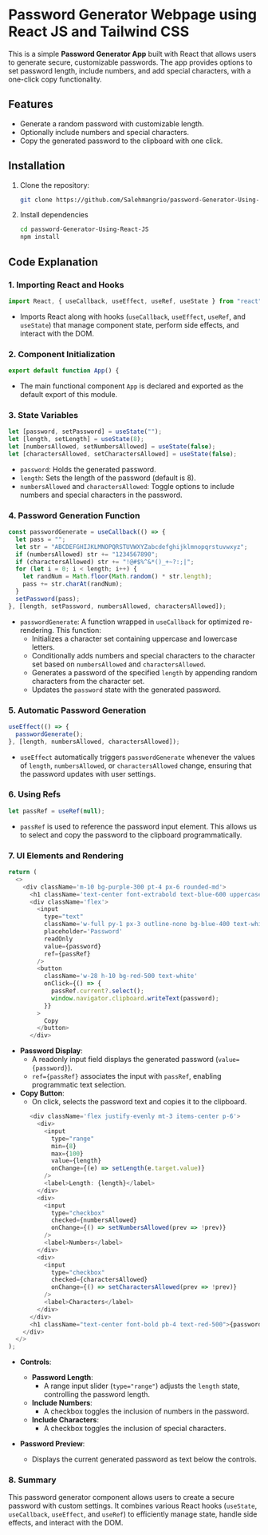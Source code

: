 # Password Generator Webpage using React JS and Tailwind CSS

This is a simple **Password Generator App** built with React that allows users to generate secure, customizable passwords. The app provides options to set password length, include numbers, and add special characters, with a one-click copy functionality.

## Features

- Generate a random password with customizable length.
- Optionally include numbers and special characters.
- Copy the generated password to the clipboard with one click.

## Installation

1. Clone the repository:
   ```bash
   git clone https://github.com/Salehmangrio/password-Generator-Using-React-JS.git

2. Install dependencies
   ```bash
   cd password-Generator-Using-React-JS
   npm install


## Code Explanation

### 1. Importing React and Hooks
```javascript
import React, { useCallback, useEffect, useRef, useState } from "react";
```
- Imports React along with hooks (`useCallback`, `useEffect`, `useRef`, and `useState`) that manage component state, perform side effects, and interact with the DOM.

### 2. Component Initialization
```javascript
export default function App() {
```
- The main functional component `App` is declared and exported as the default export of this module.

### 3. State Variables
```javascript
let [password, setPassword] = useState("");
let [length, setLength] = useState(8);
let [numbersAllowed, setNumbersAllowed] = useState(false);
let [charactersAllowed, setCharactersAllowed] = useState(false);
```
- `password`: Holds the generated password.
- `length`: Sets the length of the password (default is 8).
- `numbersAllowed` and `charactersAllowed`: Toggle options to include numbers and special characters in the password.

### 4. Password Generation Function
```javascript
const passwordGenerate = useCallback(() => {
  let pass = "";
  let str = "ABCDEFGHIJKLMNOPQRSTUVWXYZabcdefghijklmnopqrstuvwxyz";
  if (numbersAllowed) str += "1234567890";
  if (charactersAllowed) str += "!@#$%^&*()_+~?:;|";
  for (let i = 0; i < length; i++) {
    let randNum = Math.floor(Math.random() * str.length);
    pass += str.charAt(randNum);
  }
  setPassword(pass);
}, [length, setPassword, numbersAllowed, charactersAllowed]);
```
- `passwordGenerate`: A function wrapped in `useCallback` for optimized re-rendering. This function:
  - Initializes a character set containing uppercase and lowercase letters.
  - Conditionally adds numbers and special characters to the character set based on `numbersAllowed` and `charactersAllowed`.
  - Generates a password of the specified `length` by appending random characters from the character set.
  - Updates the `password` state with the generated password.

### 5. Automatic Password Generation
```javascript
useEffect(() => {
  passwordGenerate();
}, [length, numbersAllowed, charactersAllowed]);
```
- `useEffect` automatically triggers `passwordGenerate` whenever the values of `length`, `numbersAllowed`, or `charactersAllowed` change, ensuring that the password updates with user settings.

### 6. Using Refs
```javascript
let passRef = useRef(null);
```
- `passRef` is used to reference the password input element. This allows us to select and copy the password to the clipboard programmatically.

### 7. UI Elements and Rendering
```javascript
return (
  <>
    <div className='m-10 bg-purple-300 pt-4 px-6 rounded-md'>
      <h1 className='text-center font-extrabold text-blue-600 uppercase p-4'>Password Generator</h1>
      <div className='flex'>
        <input
          type="text"
          className='w-full py-1 px-3 outline-none bg-blue-400 text-white font-bold'
          placeholder='Password'
          readOnly
          value={password}
          ref={passRef}
        />
        <button
          className='w-28 h-10 bg-red-500 text-white'
          onClick={() => {
            passRef.current?.select();
            window.navigator.clipboard.writeText(password);
          }}
        >
          Copy
        </button>
      </div>
```
- **Password Display**:
  - A readonly input field displays the generated password (`value={password}`).
  - `ref={passRef}` associates the input with `passRef`, enabling programmatic text selection.
- **Copy Button**:
  - On click, selects the password text and copies it to the clipboard.

```javascript
      <div className='flex justify-evenly mt-3 items-center p-6'>
        <div>
          <input
            type="range"
            min={8}
            max={100}
            value={length}
            onChange={(e) => setLength(e.target.value)}
          />
          <label>Length: {length}</label>
        </div>
        <div>
          <input
            type="checkbox"
            checked={numbersAllowed}
            onChange={() => setNumbersAllowed(prev => !prev)}
          />
          <label>Numbers</label>
        </div>
        <div>
          <input
            type="checkbox"
            checked={charactersAllowed}
            onChange={() => setCharactersAllowed(prev => !prev)}
          />
          <label>Characters</label>
        </div>
      </div>
      <h1 className="text-center font-bold pb-4 text-red-500">{password}</h1>
    </div>
  </>
);
```

- **Controls**:
  - **Password Length**: 
    - A range input slider (`type="range"`) adjusts the `length` state, controlling the password length.
  - **Include Numbers**: 
    - A checkbox toggles the inclusion of numbers in the password.
  - **Include Characters**: 
    - A checkbox toggles the inclusion of special characters.

- **Password Preview**:
  - Displays the current generated password as text below the controls.

### 8. Summary
This password generator component allows users to create a secure password with custom settings. It combines various React hooks (`useState`, `useCallback`, `useEffect`, and `useRef`) to efficiently manage state, handle side effects, and interact with the DOM.
